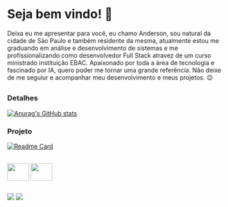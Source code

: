 # Seja bem vindo! 🤗

Deixa eu me apresentar para você, eu chamo Anderson, sou natural da cidade de São Paulo e também residente da mesma, atualmente estou me graduando em análise e desenvolvimento de sistemas e me profissionalizando como desenvolvedor Full Stack atravez de um curso ministrado  instituição EBAC. 
Apaixonado por toda a área de tecnologia e fascinado por IA, quero poder me tornar uma grande referência.
Não deixe de me seguiur e acompanhar meu desenvolvimento e meus projetos. 😉  
##  

### Detalhes

[![Anurag's GitHub stats](https://github-readme-stats.vercel.app/api?username=AndBalbino&show_icons=true&theme=dark)](https://github.com/anuraghazra/github-readme-stats)

### Projeto 

[![Readme Card](https://github-readme-stats.vercel.app/api/pin?username=AndBalbino&show_icons=true&theme=dark)](https://github.com/anuraghazra/github-readme-stats)


  
  <div style="display: inline_block"><br>
  <img align="center" height="40" width="50" src="https://cdn.jsdelivr.net/gh/devicons/devicon/icons/c/c-original.svg" /> 
  <img align="center" height="40" width="50" src="https://cdn.jsdelivr.net/gh/devicons/devicon/icons/javascript/javascript-original.svg" />
  </div>
  
  ##
  
  <div> 
  <a href="https://www.instagram.com/a_balbino0"  target="_blank"><img src="https://img.shields.io/badge/-Instagram-%23E4405F?style=for-the-badge&logo=instagram&logoColor=white" target="_blank"></a>
  <a href="https://www.linkedin.com/in/anderson-balbino-52a93a233/" target="_blank"><img src="https://img.shields.io/badge/-LinkedIn-%230077B5?style=for-the-badge&logo=linkedin&logoColor=white" target="_blank"></a> 
</div>
